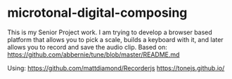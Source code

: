 # microtonal-digital-composing
This is my Senior Project work. I am trying to develop a browser based platform that allows you to pick a scale, builds a keyboard with it, and later allows you to record and save the audio clip.
Based on: https://github.com/abbernie/tune/blob/master/README.md 

Using:
https://github.com/mattdiamond/Recorderjs 
https://tonejs.github.io/ 
